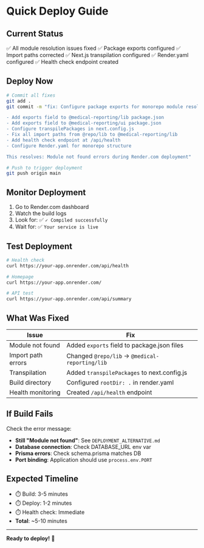 # Quick Deploy Guide

## Current Status
✅ All module resolution issues fixed
✅ Package exports configured
✅ Import paths corrected
✅ Next.js transpilation configured
✅ Render.yaml configured
✅ Health check endpoint created

## Deploy Now

```bash
# Commit all fixes
git add .
git commit -m "fix: Configure package exports for monorepo module resolution

- Add exports field to @medical-reporting/lib package.json
- Add exports field to @medical-reporting/ui package.json
- Configure transpilePackages in next.config.js
- Fix all import paths from @repo/lib to @medical-reporting/lib
- Add health check endpoint at /api/health
- Configure Render.yaml for monorepo structure

This resolves: Module not found errors during Render.com deployment"

# Push to trigger deployment
git push origin main
```

## Monitor Deployment

1. Go to Render.com dashboard
2. Watch the build logs
3. Look for: ✅ `✓ Compiled successfully`
4. Wait for: ✅ `Your service is live`

## Test Deployment

```bash
# Health check
curl https://your-app.onrender.com/api/health

# Homepage
curl https://your-app.onrender.com/

# API test
curl https://your-app.onrender.com/api/summary
```

## What Was Fixed

| Issue | Fix |
|-------|-----|
| Module not found | Added `exports` field to package.json files |
| Import path errors | Changed `@repo/lib` → `@medical-reporting/lib` |
| Transpilation | Added `transpilePackages` to next.config.js |
| Build directory | Configured `rootDir: .` in render.yaml |
| Health monitoring | Created `/api/health` endpoint |

## If Build Fails

Check the error message:
- **Still "Module not found"**: See `DEPLOYMENT_ALTERNATIVE.md`
- **Database connection**: Check DATABASE_URL env var
- **Prisma errors**: Check schema.prisma matches DB
- **Port binding**: Application should use `process.env.PORT`

## Expected Timeline

- ⏱️ Build: 3-5 minutes
- ⏱️ Deploy: 1-2 minutes
- ⏱️ Health check: Immediate
- **Total**: ~5-10 minutes

---

**Ready to deploy!** 🚀
